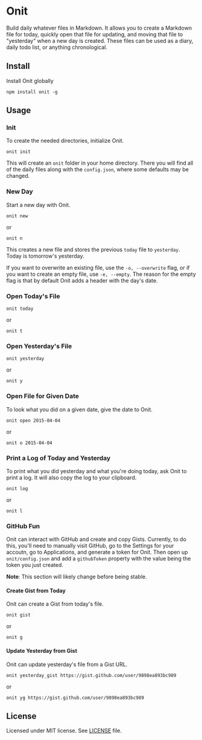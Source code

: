 # Onit

Build daily whatever files in Markdown. It allows you to create a Markdown file for today, quickly open that file for updating, and moving that file to "yesterday" when a new day is created. These files can be used as a diary, daily todo list, or anything chronological.

## Install

Install Onit globally

```shell
npm install onit -g
```

## Usage

### Init

To create the needed directories, initialize Onit.

```shell
onit init
```

This will create an `onit` folder in your home directory. There you will find all of the daily files along with the `config.json`, where some defaults may be changed.

### New Day

Start a new day with Onit.

```shell
onit new
```

or

```shell
onit n
```

This creates a new file and stores the previous `today` file to `yesterday`. Today is tomorrow's yesterday.

If you want to overwrite an existing file, use the `-o, --overwrite` flag, or if you want to create an empty file, use `-e, --empty`. The reason for the empty flag is that by default Onit adds a header with the day's date. 

### Open Today's File

```shell
onit today
```

or

```shell
onit t
```

### Open Yesterday's File

```shell
onit yesterday
```

or

```shell
onit y
```

### Open File for Given Date

To look what you did on a given date, give the date to Onit.

```shell
onit open 2015-04-04
```

or

```shell
onit o 2015-04-04
```

### Print a Log of Today and Yesterday

To print what you did yesterday and what you're doing today, ask Onit to print a log. It will also copy the log to your clipboard.

```shell
onit log
```

or

```shell
onit l
```

### GitHub Fun

Onit can interact with GitHub and create and copy Gists. Currently, to do this, you'll need to manually visit GitHub, go to the Settings for your accoutn, go to Applications, and generate a token for Onit. Then open up `onit/config.json` and add a `githubToken` property with the value being the token you just created.

**Note**: This section will likely change before being stable.

#### Create Gist from Today

Onit can create a Gist from today's file.

```shell
onit gist
```

or

```shell
onit g
```

#### Update Yesterday from Gist

Onit can update yesterday's file from a Gist URL.

```shell
onit yesterday_gist https://gist.github.com/user/9898ea893bc989
```

or

```shell
onit yg https://gist.github.com/user/9898ea893bc989
```

## License

Licensed under MIT license. See [LICENSE](./LICENSE) file.
